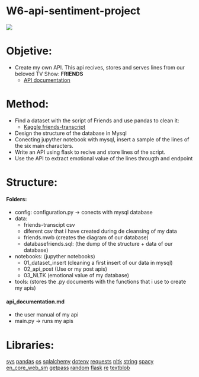 # W6-api-sentiment-project

![](https://media1.popsugar-assets.com/files/thumbor/CSTJRBzkQILxTqJfq761vtkDnnQ/fit-in/1024x1024/filters:format_auto-!!-:strip_icc-!!-/2014/07/28/928/n/1922283/6f2bf2d182bef221_orig-21241971/i/When-She-Harnesses-Her-Star-Power.gif)

# Objetive:

- Create my own API. This api recives, stores and serves lines from our beloved TV Show: **FRIENDS**
    - [API documentation](https://github.com/data2021oct/W6-api-sentiment-project/blob/main/api_documentation.md)
    

# Method:
- Find a dataset with the script of Friends and use pandas to clean it: 
    - [Kaggle friends-transcript](https://www.kaggle.com/ryanstonebraker/friends-transcript)
- Design the structure of the database in Mysql
- Conecting jupyther notebook with mysql, insert a sample of the lines of the six main characters.
- Write an API using flask to recive and store lines of the script.
- Use the API to extract emotional value of the lines througth and endpoint


# Structure:
#### Folders:
- config: configuration.py -> conects with mysql database
- data:
    - friends-transcipt csv
    - diferent csv that i have created during de cleansing of my data
    - friends.mwb (creates the diagram of our database)
    - databasefriends.sql: (the dump of the structure + data of our database)
- notebooks: (jupyther notebooks)
    - 01_dataset_insert (cleaning a first insert of our data in mysql)
    - 02_api_post (Use or my post apis)
    - 03_NLTK (emotional value of my database)
- tools: (stores the .py documents with the functions that i use to create my apis)
#### api_documentation.md
- the user manual of my api
- main.py -> runs my apis
    
# Libraries:

[sys](https://docs.python.org/3/library/sys.html)
[pandas](https://pandas.pydata.org/)
[os](https://docs.python.org/3/library/os.html)
[sqlalchemy](https://docs.sqlalchemy.org/en/14/)
[dotenv](https://pypi.org/project/python-dotenv/)
[requests](https://pypi.org/project/requests/2.7.0/)
[nltk](https://www.nltk.org/)
[string](https://docs.python.org/3/library/string.html)
[spacy](https://spacy.io/api/doc)
[en_core_web_sm](https://spacy.io/models/en)
[getpass](https://docs.python.org/es/3/library/getpass.html)
[random](https://docs.python.org/es/3/library/random.html)
[flask](https://flask.palletsprojects.com/en/2.0.x/)
[re](https://docs.python.org/3/library/re.html)
[textblob](https://textblob.readthedocs.io/en/dev/)


